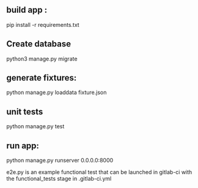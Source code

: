 ## build app :
pip install -r requirements.txt

## Create database
python3 manage.py migrate

## generate fixtures:
python manage.py loaddata fixture.json

## unit tests
python manage.py test

## run app:
python manage.py runserver 0.0.0.0:8000


e2e.py is an example functional test that can be launched in gitlab-ci with the functional_tests stage in .gitlab-ci.yml

